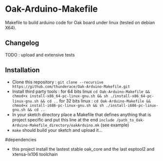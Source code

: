 # Oak-Arduino-Makefile
Makefile to build arduino code for Oak board under linux (tested on debian X64).

## Changelog
TODO : upload and extensive tests

## Installation
- Clone this repository : `git clone --recursive https://github.com/thunderace/Oak-Arduino-Makefile.git`
- Install third party tools : for 64 bits linux `cd Oak-Arduino-Makefile && chmod+x install-x86_64-pc-linux-gnu.sh && sh ./install-x86_64-pc-linux-gnu.sh && cd ..` 
                              for 32 bits linux : `cd Oak-Arduino-Makefile && chmod+x install-i686-pc-linux-gnu.sh && sh ./install-i686-pc-linux-gnu.sh && cd ..` 
- In your sketch directory place a Makefile that defines anything that is project specific and put this line at the end `include /path_to_Oak-Arduino-Makefile_directory/oakArduino.mk` (see example)
- `make` should build your sketch and upload it...

#dependencies
- this project install the lastest stable  oak_core and the last esptool2 and xtensa-lx106 toolchain



